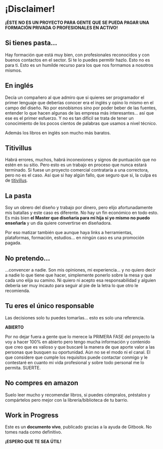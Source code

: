 # ¡Disclaimer!

**¡ÉSTE NO ES UN PROYECTO PARA GENTE QUE SE PUEDA PAGAR UNA FORMACIÓN PRIVADA O PROFESIONALES EN ACTIVO!**

## Si tienes pasta…

Hay formación que está muy bien, con profesionales reconocidos y con buenos contactos en el sector. Si te lo puedes permitir hazlo. Esto no es para ti. Esto es un humilde recurso para los que nos formamos a nosotros mismos.

## En inglés

Decía un compañero al que admiro que si quieres ser programador el primer lenguaje que deberías conocer era el inglés y opino lo mismo en el campo del diseño. No por esnobismos sino por poder beber de las fuentes, entender lo que hacen algunas de las empresa más interesantes… así que ese es el primer esfuerzo. Y no es tan difícil se trata de tener un conocimiento de los pocos cientos de palabras que usamos a nivel técnico.

Además los libros en inglés son mucho más baratos.‌

## Titivillus

Habrá errores, muchos, habrá inconexiones y signos de puntuación que no estén en su sitio. Pero esto es un trabajo en proceso que nunca estará terminado. Si fuese un proyecto comercial contrataría a una correctora, pero no es el caso. Así que si hay algún fallo, que seguro que si, la culpa es de [titivillus](https://anchor.fm/dashboard/episode/e2psol).

## La pasta

Soy un obrero del diseño y trabajo por dinero, pero elijo afortunadamente mis batallas y este caso es diferente. No hay un fin económico en todo esto. Es más bien **el Master que diseñaría para mi hija si yo mismo no puedo enseñarla** y un dia quiere convertirse en diseñadora.

Por eso matizar también que aunque haya links a herramientas, plataformas, formación, estudios… en ningún caso es una promoción pagada.

## No pretendo…

…convencer a nadie. Son mis opiniones, mi experiencia… y no quiero decir a nadie lo que tiene que hacer, simplemente ponerlo sobre la mesa y que cada uno elija su camino. Ni quiero ni acepto esa responsabilidad y alguien debería ser muy incauto para seguir al pie de la letra lo que otro le recomienda.

## Tu eres el único responsable

Las decisiones solo tu puedes tomarlas… esto es solo una referencia.

**ABIERTO**

Por no dejar fuera a gente que lo merece la PRIMERA FASE del proyecto la voy a hacer 100% en abierto pero tengo mucha información y contenido que creo que es valioso y que buscaré la manera de que aporte valor a las personas que busquen su oportunidad. Aún no se el modo ni el canal. El que considere que cumple los requisitos puede contactar conmigo y le contestaré en cuanto mi vida profesional y sobre todo personal me lo permita. SUERTE.

## No compres en amazon

Suelo leer mucho y recomendar libros, si puedes cómpralos, préstalos y compártelos pero mejor con la librería/biblioteca de tu barrio.

## Work in Progress

Este es un **documento vivo**, publicado gracias a la ayuda de Gitbook. No tomes nada como definitivo.

**¡ESPERO QUE TE SEA ÚTIL!**

